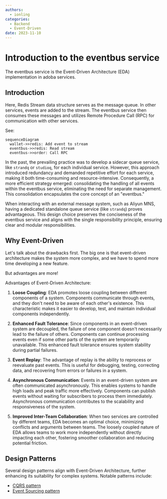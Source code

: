 ```yaml
---
authors:
  - ionling
categories:
  - Backend
  - Event-Driven
date: 2023-11-10
---
```


# Introduction to the eventbus service

The eventbus service is the Event-Driven Architecture (EDA) implementation in adoba services.

## Introduction

Here, Redis Stream data structure serves as the message queue.
In other services, events are added to the stream.
The eventbus service then consumes these messages
and utilizes Remote Procedure Call (RPC) for communication with other services.

See:

```mermaid
sequenceDiagram
  wallet->>redis: Add event to stream
  eventbus->>redis: Read stream
  eventbus->>order: Call RPC
```

In the past, the prevailing practice was to develop a sidecar queue service,
like `strandq` or `studioq`, for each individual service.
However, this approach introduced redundancy and demanded repetitive effort for each service,
making it both time-consuming and resource-intensive.
Consequently, a more efficient strategy emerged:
consolidating the handling of all events within the eventbus service,
eliminating the need for separate management.
This consolidation encapsulates the core concept of an "eventbus."

When interacting with an external message system, such as Aliyun MNS,
having a dedicated standalone queue service (like `strandq`) proves advantageous.
This design choice preserves the conciseness of the eventbus service
and aligns with the single responsibility principle, ensuring clear and modular responsibilities.

## Why Event-Driven

Let's talk about the drawbacks first.
The big one is that event-driven architecture makes the system more complex,
and we have to spend more time developing a new feature.

But advantages are more!

Advantages of Event-Driven Architecture:

1. **Loose Coupling**:
   EDA promotes loose coupling between different components of a system.
   Components communicate through events, and they don't need to be aware of each other's existence.
   This characteristic makes it easier to develop, test,
   and maintain individual components independently.

2. **Enhanced Fault Tolerance**:
   Since components in an event-driven system are decoupled,
   the failure of one component doesn't necessarily lead to the failure of others.
   Components can continue processing events
   even if some other parts of the system are temporarily unavailable.
   This enhanced fault tolerance ensures system stability during partial failures.

3. **Event Replay**:
   The advantage of replay is the ability to reprocess or reevaluate past events.
   This is useful for debugging, testing, correcting data,
   and recovering from errors or failures in a system.

4. **Asynchronous Communication**:
   Events in an event-driven system are often communicated asynchronously.
   This enables systems to handle high loads and peak traffic more effectively.
   Components can publish events without waiting for subscribers to process them immediately.
   Asynchronous communication contributes to the scalability and responsiveness of the system.

5. **Improved Inter-Team Collaboration**:
   When two services are controlled by different teams,
   EDA becomes an optimal choice, minimizing conflicts and arguments between teams.
   The loosely coupled nature of EDA allows teams to work more independently
   without directly impacting each other,
   fostering smoother collaboration and reducing potential friction.

## Design Patterns

Several design patterns align with Event-Driven Architecture,
further enhancing its suitability for complex systems. Notable patterns include:

- [CQRS pattern](https://learn.microsoft.com/en-us/azure/architecture/patterns/cqrs)
- [Event Sourcing pattern](https://learn.microsoft.com/en-us/azure/architecture/patterns/event-sourcing)
